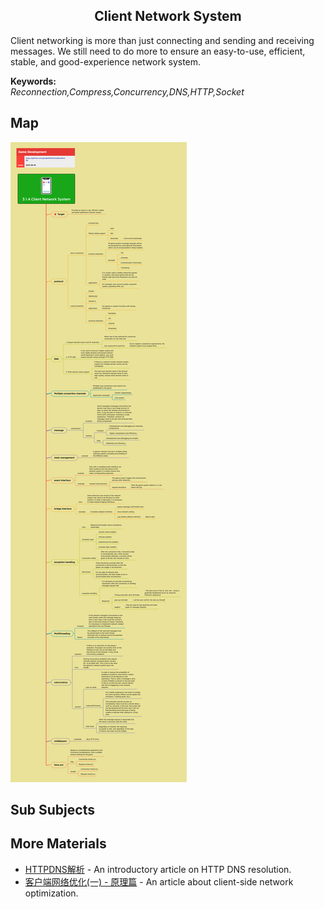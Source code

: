 <h2 align="center">Client Network System</h2>
<p>
Client networking is more than just connecting and sending and receiving messages.
We still need to do more to ensure an easy-to-use, efficient, stable, and good-experience network system.
</p>

**Keywords:**<br/>
*Reconnection,Compress,Concurrency,DNS,HTTP,Socket*

## Map
![Image loading...](../../exports/3.1.4.Client%20Network%20System.png?raw=true)

## Sub Subjects

## More Materials
* [HTTPDNS解析](https://zhuanlan.zhihu.com/p/102839806) - An introductory article on HTTP DNS resolution. 
* [客户端网络优化(一) - 原理篇](https://juejin.cn/post/6992146752077824031) - An article about client-side network optimization.
